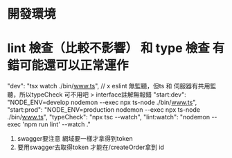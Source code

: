 
# 開發環境
# lint 檢查（比較不影響） 和 type 檢查 有錯可能還可以正常運作 
"dev": "tsx watch ./bin/www.ts",  // x eslint 無監聽，但ts 和 伺服器有共用監聽，所以typeCheck 可不用吧 > interface註解無報錯
"start:dev": "NODE_ENV=develop nodemon --exec npx ts-node ./bin/www.ts",
"start:prod": "NODE_ENV=production nodemon --exec npx ts-node ./bin/www.ts",
"typeCheck": "npx tsc --watch",
"lint:watch": "nodemon --exec 'npm run lint' --watch ."


1. swagger要注意 網域要一樣才拿得到token
2. 要用swagger去取得token 才能在/createOrder拿到 id 